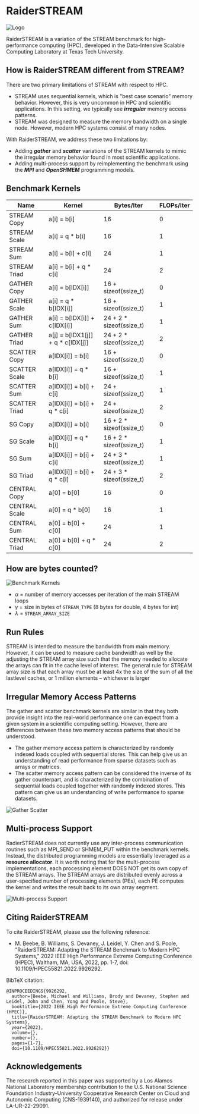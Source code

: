 # RaiderSTREAM

![Logo](.github/readme_images/rstream_logo2.jpeg)

RaiderSTREAM is a variation of the STREAM benchmark for high-performance computing (HPC), developed in the Data-Intensive Scalable Computing Laboratory at Texas Tech University.

## How is RaiderSTREAM different from STREAM?<a id="rstream_vs_stream"></a>

There are two primary limitations of STREAM with respect to HPC.
* STREAM uses sequential kernels, which is "best case scenario" memory behavior. However, this is very uncommon in HPC and scientific applications. In this setting, we typically see <i><b>irregular</b></i> memory access patterns.
* STREAM was designed to measure the memory bandwidth on a single node. However, modern HPC systems consist of many nodes.

With RaiderSTREAM, we address these two limitations by:
* Adding <i><b>gather</b></i> and <i><b>scatter</b></i> variations of the STREAM kernels to mimic the irregular memory behavior found in most scientific applications.
* Adding multi-process support by reimplementing the benchmark using the <i><b>MPI</b></i> and <i><b>OpenSHMEM</b></i> programming models.

## Benchmark Kernels<a id="kernels"></a>
| Name | Kernel  | Bytes/Iter | FLOPs/Iter |
| ---- | ------- | ---------- | ---------- |
| STREAM Copy    | a[i] = b[i]            | 16 | 0 |
| STREAM Scale   | a[i] = q * b[i]        | 16 | 1 |
| STREAM Sum     | a[i] = b[i] + c[i]     | 24 | 1 |
| STREAM Triad   | a[i] = b[i] + q * c[i] | 24 | 2 |
| GATHER Copy    | a[i] = b[IDX[i]]       | 16 + sizeof(ssize_t) | 0 |
| GATHER Scale   | a[i] = q * b[IDX[i]]   | 16 + sizeof(ssize_t) | 1 |
| GATHER Sum     | a[i] = b[IDX[i]] + c[IDX[i]] | 24 + 2 * sizeof(ssize_t) | 1 |
| GATHER Triad   | a[j] = b[IDX1[j]] + q * c[IDX[j]] | 24 + 2 * sizeof(ssize_t) | 2 |
| SCATTER Copy   | a[IDX[i]] = b[i] | 16 + sizeof(ssize_t) | 0 |
| SCATTER Scale  | a[IDX[i]] = q * b[i] | 16 + sizeof(ssize_t) | 1 |
| SCATTER Sum    | a[IDX[i]] = b[i] + c[i]  | 24 + sizeof(ssize_t) | 1 |
| SCATTER Triad  | a[IDX[i]] = b[i] + q * c[i] | 24 + sizeof(ssize_t) | 2 |
| SG Copy   | a[IDX[i]] = b[i] | 16 + 2 * sizeof(ssize_t) | 0 |
| SG Scale  | a[IDX[i]] = q * b[i] | 16 + 2 * sizeof(ssize_t) | 1 |
| SG Sum    | a[IDX[i]] = b[i] + c[i]  | 24 + 3 * sizeof(ssize_t) | 1 |
| SG Triad  | a[IDX[i]] = b[i] + q * c[i] | 24 + 3 * sizeof(ssize_t) | 2 |
| CENTRAL Copy   | a[0] = b[0] | 16 | 0 |
| CENTRAL Scale  | a[0] = q * b[0] | 16 | 1 |
| CENTRAL Sum    | a[0] = b[0] + c[0] | 24 | 1 |
| CENTRAL Triad  | a[0] = b[0] + q * c[0] | 24 | 2 |

## How are bytes counted?<a id="counting_bytes"></a>
![Benchmark Kernels](.github/readme_images/mbps_formula.png)

* $\alpha$ = number of memory accesses per iteration of the main STREAM loops
* $\gamma$ = size in bytes of `STREAM_TYPE` (8 bytes for double, 4 bytes for int) 
* $\lambda$ = `STREAM_ARRAY_SIZE`


<!-- TODO: ## Building RaiderSTREAM<a id="build"></a> -->

<!-- TODO: ## RaiderSTREAM Options<a id="build"></a> -->


## Run Rules<a id="run_rules"></a>
STREAM is intended to measure the bandwidth from main memory. However, it can be used to measure cache bandwidth as well by the adjusting the STREAM array size such that the memory needed to allocate the arrays can fit in the cache level of interest. The general rule for STREAM array size is that each array must be at least 4x the size of the sum of all the lastlevel caches, or 1 million elements – whichever is larger

## Irregular Memory Access Patterns<a id="irregular_mem_access"></a>
The gather and scatter benchmark kernels are similar in that they both provide insight into the real-world performance one can expect from a given system in a scientific computing setting. However, there are differences between these two memory access patterns that should be understood.
* The gather memory access pattern is characterized by randomly indexed loads coupled with sequential stores. This can help give us an understanding of read performance from sparse datasets such as arrays or matrices.
* The scatter memory access pattern can be considered the inverse of its gather counterpart, and is characterized by the combination of sequential loads coupled together with randomly indexed stores. This pattern can give us an understanding of write performance to sparse datasets.
<!-- TODO: Scater-gather -->
<!-- TODO: Central -->

![Gather Scatter](.github/readme_images/gather_scatter.png)

## Multi-process Support<a id="multi_node_support"></a>
RadierSTREAM does not currently use any inter-process communication routines such as MPI_SEND or SHMEM_PUT within the benchmark kernels. Instead, the distributed programming models are essentially leveraged as a <b>resource allocator</b>. It is worth noting that for the multi-process implementations, each processing element DOES NOT get its own copy of the STREAM arrays. The STREAM arrays are distributed evenly across a user-specified number of processing elements (PEs), each PE computes the kernel and writes the result back to its own array segment.

![Multi-process Support](.github/readme_images/oshrun.png)

## Citing RaiderSTREAM<a id="citing"></a>
To cite RaiderSTREAM, please use the following reference:
* M. Beebe, B. Williams, S. Devaney, J. Leidel, Y. Chen and S. Poole, "RaiderSTREAM: Adapting the STREAM Benchmark to Modern HPC Systems," 2022 IEEE High Performance Extreme Computing Conference (HPEC), Waltham, MA, USA, 2022, pp. 1-7, doi: 10.1109/HPEC55821.2022.9926292.

BibTeX citation:
```
@INPROCEEDINGS{9926292,
  author={Beebe, Michael and Williams, Brody and Devaney, Stephen and Leidel, John and Chen, Yong and Poole, Steve},
  booktitle={2022 IEEE High Performance Extreme Computing Conference (HPEC)}, 
  title={RaiderSTREAM: Adapting the STREAM Benchmark to Modern HPC Systems}, 
  year={2022},
  volume={},
  number={},
  pages={1-7},
  doi={10.1109/HPEC55821.2022.9926292}}

```

## Acknowledgements<a id="acknowledgements"></a>
The research reported in this paper was supported by a Los Alamos National Laboratory membership contribution to the U.S. National Science Foundation Industry-University Cooperative Research Center on Cloud and Autonomic Computing (CNS-1939140), and authorized for release under LA-UR-22-29091.